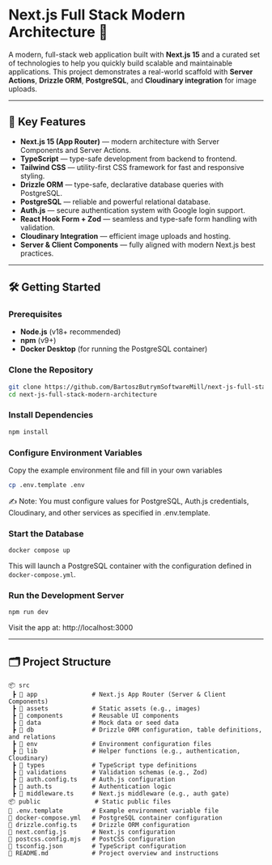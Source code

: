 # Next.js Full Stack Modern Architecture 🚀

A modern, full-stack web application built with **Next.js 15** and a curated set of technologies to help you quickly build scalable and maintainable applications. This project demonstrates a real-world scaffold with **Server Actions**, **Drizzle ORM**, **PostgreSQL**, and **Cloudinary integration** for image uploads.

---

## 🚀 Key Features

- **Next.js 15 (App Router)** — modern architecture with Server Components and Server Actions.
- **TypeScript** — type-safe development from backend to frontend.
- **Tailwind CSS** — utility-first CSS framework for fast and responsive styling.
- **Drizzle ORM** — type-safe, declarative database queries with PostgreSQL.
- **PostgreSQL** — reliable and powerful relational database.
- **Auth.js** — secure authentication system with Google login support.
- **React Hook Form + Zod** — seamless and type-safe form handling with validation.
- **Cloudinary Integration** — efficient image uploads and hosting.
- **Server & Client Components** — fully aligned with modern Next.js best practices.

---

## 🛠️ Getting Started

### Prerequisites

- **Node.js** (v18+ recommended)
- **npm** (v9+)
- **Docker Desktop** (for running the PostgreSQL container)

### Clone the Repository

```bash
git clone https://github.com/BartoszButrymSoftwareMill/next-js-full-stack-modern-architecture
cd next-js-full-stack-modern-architecture
```

### Install Dependencies

```bash
npm install
```

### Configure Environment Variables

Copy the example environment file and fill in your own variables

```bash
cp .env.template .env
```

✍️ Note: You must configure values for PostgreSQL, Auth.js credentials, Cloudinary, and other services as specified in .env.template.

### Start the Database

```bash
docker compose up
```

This will launch a PostgreSQL container with the configuration defined in `docker-compose.yml`.

### Run the Development Server

```bash
npm run dev
```

Visit the app at: http://localhost:3000

---

## 🗂️ Project Structure

```
📦 src
 ┣ 📂 app               # Next.js App Router (Server & Client Components)
 ┣ 📂 assets            # Static assets (e.g., images)
 ┣ 📂 components        # Reusable UI components
 ┣ 📂 data              # Mock data or seed data
 ┣ 📂 db                # Drizzle ORM configuration, table definitions, and relations
 ┣ 📂 env               # Environment configuration files
 ┣ 📂 lib               # Helper functions (e.g., authentication, Cloudinary)
 ┣ 📂 types             # TypeScript type definitions
 ┣ 📂 validations       # Validation schemas (e.g., Zod)
 ┣ 📄 auth.config.ts    # Auth.js configuration
 ┣ 📄 auth.ts           # Authentication logic
 ┣ 📄 middleware.ts     # Next.js middleware (e.g., auth gate)
📦 public               # Static public files
📄 .env.template        # Example environment variable file
📄 docker-compose.yml   # PostgreSQL container configuration
📄 drizzle.config.ts    # Drizzle ORM configuration
📄 next.config.js       # Next.js configuration
📄 postcss.config.mjs   # PostCSS configuration
📄 tsconfig.json        # TypeScript configuration
📄 README.md            # Project overview and instructions
```